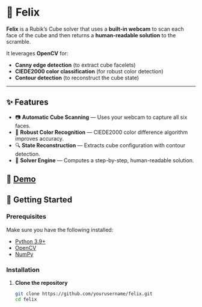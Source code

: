 # 🧩 Felix

**Felix** is a Rubik’s Cube solver that uses a **built-in webcam** to scan each face of the cube and then returns a **human-readable solution** to the scramble.  

It leverages **OpenCV** for:
- **Canny edge detection** (to extract cube facelets)  
- **CIEDE2000 color classification** (for robust color detection)  
- **Contour detection** (to reconstruct the cube state)  

---

## ✨ Features

- 📷 **Automatic Cube Scanning** — Uses your webcam to capture all six faces.  
- 🎨 **Robust Color Recognition** — CIEDE2000 color difference algorithm improves accuracy.  
- 🔍 **State Reconstruction** — Extracts cube configuration with contour detection.  
- 🧠 **Solver Engine** — Computes a step-by-step, human-readable solution.  


## 📱 [Demo](https://drive.google.com/file/d/1PxF8HhCKiHEwGDhYK_wz2IJOvZ7hBClJ/view?usp=sharing)


## 🚀 Getting Started

### Prerequisites
Make sure you have the following installed:
- [Python 3.9+](https://www.python.org/)  
- [OpenCV](https://opencv.org/)  
- [NumPy](https://numpy.org/)  

### Installation
1. **Clone the repository**
   ```bash
   git clone https://github.com/yourusername/felix.git
   cd felix
